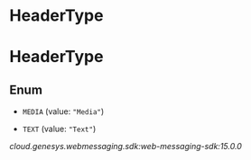 # HeaderType


# HeaderType

## Enum


* `MEDIA` (value: `"Media"`)

* `TEXT` (value: `"Text"`)




_cloud.genesys.webmessaging.sdk:web-messaging-sdk:15.0.0_
